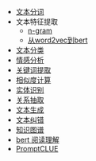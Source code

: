 - [文本分词](work/nlp/原子能力/文本分词)
- 文本特征提取
  - [n-gram](work/nlp/n-gram.md)
  - [从word2vec到bert](work/nlp/w2v-bert.md)
- [文本分类](work/nlp/文本分类.md)
- [情感分析](work/nlp/sentimet-analysis.md)
- [关键词提取](work/nlp/关键词提取.md)
- [相似度计算](work/nlp/相似度计算.md)
- [实体识别](work/nlp/命名实体识别.md)
- [关系抽取](work/nlp/实体关系抽取.md)
- [文本生成](work/nlp/文本生成.md)
- [文本纠错](work/nlp/文本纠错.md)
- [知识图谱](work/nlp/知识图谱.md)
- [bert 阅读理解](work/nlp/阅读理解.md)
- [PromptCLUE]()
    
 
    
    



   
        

